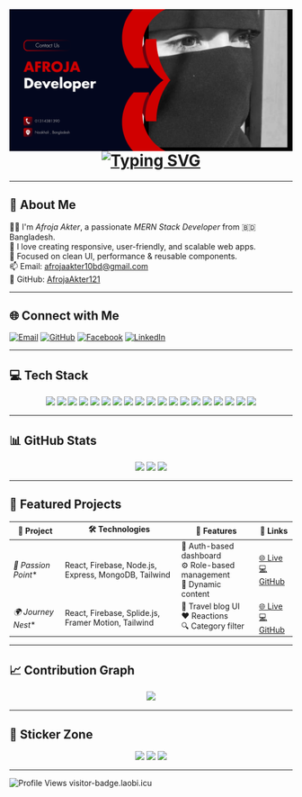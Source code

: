 <img align="right" src="Red and Black Modern Business Development Strategy Banner.png" />

<h1 align="center">
  <a href="https://git.io/typing-svg">
    <img src="https://readme-typing-svg.herokuapp.com?font=Fira+Code&size=28&pause=1000&center=true&vCenter=true&width=500&lines=Hi+there!+👋+I'm+Afroja+Akter;MERN+Stack+Web+Developer+🚀;Passionate+about+Frontend+Magic+✨" alt="Typing SVG" />
  </a>
</h1>


---

## 💫 About Me

👩‍💻 I'm *Afroja Akter*, a passionate *MERN Stack Developer* from 🇧🇩 Bangladesh.  
🌱 I love creating responsive, user-friendly, and scalable web apps.  
🎯 Focused on clean UI, performance & reusable components.  
📫 Email: [afrojaakter10bd@gmail.com](mailto:afrojaakter10bd@gmail.com)  
🔗 GitHub: [AfrojaAkter121](https://github.com/AfrojaAkter121)

---

## 🌐 Connect with Me

[![Email](https://img.shields.io/badge/Email-D14836?style=for-the-badge&logo=gmail&logoColor=white)](mailto:afrojaakter10bd@gmail.com)
[![GitHub](https://img.shields.io/badge/GitHub-181717?style=for-the-badge&logo=github&logoColor=white)](https://github.com/AfrojaAkter121)
[![Facebook](https://img.shields.io/badge/Facebook-1877F2?style=for-the-badge&logo=facebook&logoColor=white)](https://facebook.com/profile.php?id=100092609836093)
[![LinkedIn](https://img.shields.io/badge/LinkedIn-0A66C2?style=for-the-badge&logo=linkedin&logoColor=white)](https://linkedin.com)

---

## 💻 Tech Stack

<p align="center">
  <img src="https://img.shields.io/badge/html5-%23E34F26.svg?style=for-the-badge&logo=html5&logoColor=white" />
  <img src="https://img.shields.io/badge/css3-%231572B6.svg?style=for-the-badge&logo=css3&logoColor=white" />
  <img src="https://img.shields.io/badge/javascript-%23323330.svg?style=for-the-badge&logo=javascript&logoColor=%23F7DF1E" />
  <img src="https://img.shields.io/badge/react-%2320232a.svg?style=for-the-badge&logo=react&logoColor=%2361DAFB" />
  <img src="https://img.shields.io/badge/React_Router-CA4245?style=for-the-badge&logo=react-router&logoColor=white" />
  <img src="https://img.shields.io/badge/React%20Hook%20Form-%23EC5990.svg?style=for-the-badge&logo=reacthookform&logoColor=white" />
  <img src="https://img.shields.io/badge/Tailwind-%2338B2AC.svg?style=for-the-badge&logo=tailwind-css&logoColor=white" />
  <img src="https://img.shields.io/badge/bootstrap-%238511FA.svg?style=for-the-badge&logo=bootstrap&logoColor=white" />
  <img src="https://img.shields.io/badge/daisyui-5A0EF8?style=for-the-badge&logo=daisyui&logoColor=white" />
  <img src="https://img.shields.io/badge/axios-5A29E4.svg?style=for-the-badge&logo=axios&logoColor=white" />
  <img src="https://img.shields.io/badge/node.js-6DA55F?style=for-the-badge&logo=node.js&logoColor=white" />
  <img src="https://img.shields.io/badge/express.js-%23404d59.svg?style=for-the-badge&logo=express&logoColor=white" />
  <img src="https://img.shields.io/badge/mongodb-%234ea94b.svg?style=for-the-badge&logo=mongodb&logoColor=white" />
  <img src="https://img.shields.io/badge/jwt-black?style=for-the-badge&logo=JSON%20web%20tokens" />
  <img src="https://img.shields.io/badge/firebase-%23039BE5.svg?style=for-the-badge&logo=firebase" />
  <img src="https://img.shields.io/badge/vercel-%23000000.svg?style=for-the-badge&logo=vercel&logoColor=white" />
  <img src="https://img.shields.io/badge/netlify-%23000000.svg?style=for-the-badge&logo=netlify&logoColor=#00C7B7" />
  <img src="https://img.shields.io/badge/canva-%2300C4CC.svg?style=for-the-badge&logo=canva&logoColor=white" />
  <img src="https://img.shields.io/badge/figma-%23F24E1E.svg?style=for-the-badge&logo=figma&logoColor=white" />
</p>

---

## 📊 GitHub Stats

<p align="center">
  <img src="https://github-readme-stats.vercel.app/api?username=AfrojaAkter121&theme=dark&hide_border=false" width="48%" />
  <img src="https://nirzak-streak-stats.vercel.app/?user=AfrojaAkter121&theme=dark&hide_border=false" width="48%" />
  <img src="https://github-readme-stats.vercel.app/api/top-langs/?username=AfrojaAkter121&theme=dark&layout=compact&hide_border=false" width="48%" />
</p>

---

## 🚀 Featured Projects

| 🌟 Project | 🛠️ Technologies | 🧩 Features | 🔗 Links |
|-----------|------------------|-------------|----------|
|*🎯 Passion Point** | React, Firebase, Node.js, Express, MongoDB, Tailwind | 🔐 Auth-based dashboard<br>⚙️ Role-based management<br>🔄 Dynamic content | [🌐 Live](https://passion-point-project.web.app/) <br> [💻 GitHub](https://github.com/AfrojaAkter121/passion-point-client) |
|*🌍 Journey Nest** | React, Firebase, Splide.js, Framer Motion, Tailwind | 📸 Travel blog UI<br>❤️ Reactions<br>🔍 Category filter | [🌐 Live](https://journey-nest-project.web.app/) <br> [💻 GitHub](https://github.com/AfrojaAkter121/journey-nest-client) |

---

## 📈 Contribution Graph

<p align="center">
  <img src="https://github-readme-activity-graph.vercel.app/graph?username=AfrojaAkter121&theme=react-dark&bg_color=20232a&hide_border=true" width="100%" />
</p>

---

## 🎨 Sticker Zone

<p align="center">
  <img src="https://cdn.dribbble.com/users/2069402/screenshots/6001158/dev_illustration.gif" width="200" />
  <img src="https://cdn.dribbble.com/users/1162077/screenshots/3848914/media/7ed7d5ca7f0d8ed19e6bdbf3286d3d66.gif" width="200" />
  <img src="https://cdn.dribbble.com/users/1186261/screenshots/3718681/working.gif" width="200" />
</p>

---

<img src="https://komarev.com/ghpvc/?username=AfrojaAkter121&color=blue" alt="Profile Views" />
visitor-badge.laobi.icu
